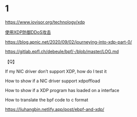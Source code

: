 # 1

https://www.iovisor.org/technology/xdp

[使用XDP防御DDoS攻击](https://blog.csdn.net/dog250/article/details/77993218)





https://blog.apnic.net/2020/09/02/journeying-into-xdp-part-0/

https://gitlab.epfl.ch/debeule/bpf/-/blob/master/LOG.md	



【Q】

If my NIC driver don’t support XDP, how do I test it

How to show if a NIC driver support xdpoffload

How to show if a XDP program has loaded on a interface

How to translate the bpf code to c format

https://liuhangbin.netlify.app/post/ebpf-and-xdp/

